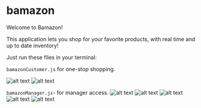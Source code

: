 # bamazon

Welcome to Bamazon!

This application lets you shop for your favorite products, with real time and up to date inventory!

Just run these files in your terminal:

```bamazonCustomer.js``` for one-stop shopping.

![alt text](/customer1)
![alt text](/customer2)


```bamazonManager.js```- for manager access.
![alt text](/manager1)
![alt text](/manager2)
![alt text](/manager3)
![alt text](/manager4)
![alt text](/manager5)




